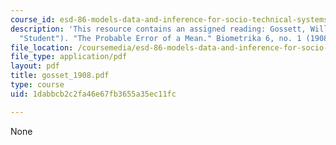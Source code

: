 ```yaml
---
course_id: esd-86-models-data-and-inference-for-socio-technical-systems-spring-2007
description: 'This resource contains an assigned reading: Gossett, William Sealy (aka
  "Student"). "The Probable Error of a Mean." Biometrika 6, no. 1 (1908): 1-25.'
file_location: /coursemedia/esd-86-models-data-and-inference-for-socio-technical-systems-spring-2007/1dabbcb2c2fa46e67fb3655a35ec11fc_gosset_1908.pdf
file_type: application/pdf
layout: pdf
title: gosset_1908.pdf
type: course
uid: 1dabbcb2c2fa46e67fb3655a35ec11fc

---
```

None